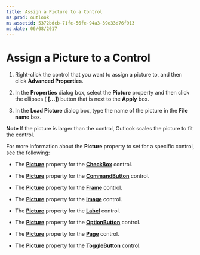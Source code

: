 ```yaml
---
title: Assign a Picture to a Control
ms.prod: outlook
ms.assetid: 5372bdcb-71fc-56fe-94a3-39e33d76f913
ms.date: 06/08/2017
---
```



# Assign a Picture to a Control

1. Right-click the control that you want to assign a picture to, and then click  **Advanced Properties**. 
    
2. In the  **Properties** dialog box, select the **Picture** property and then click the ellipses ( **[...]**) button that is next to the  **Apply** box.
    
3. In the  **Load Picture** dialog box, type the name of the picture in the **File name** box.
    

 **Note**  If the picture is larger than the control, Outlook scales the picture to fit the control.


For more information about the  **Picture** property to set for a specific control, see the following:


- The  **[Picture](checkbox-picture-property-outlook-forms-script.md)** property for the **[CheckBox](checkbox-object-outlook-forms-script.md)** control.
    
- The  **[Picture](commandbutton-picture-property-outlook-forms-script.md)** property for the **[CommandButton](commandbutton-object-outlook-forms-script.md)** control.
    
- The  **[Picture](frame-picture-property-outlook-forms-script.md)** property for the **[Frame](frame-object-outlook-forms-script.md)** control.
    
- The  **[Picture](image-picture-property-outlook-forms-script.md)** property for the **[Image](image-object-outlook-forms-script.md)** control.
    
- The  **[Picture](label-picture-property-outlook-forms-script.md)** property for the **[Label](label-object-outlook-forms-script.md)** control.
    
- The  **[Picture](optionbutton-picture-property-outlook-forms-script.md)** property for the **[OptionButton](optionbutton-object-outlook-forms-script.md)** control.
    
- The  **[Picture](page-picture-property-outlook-forms-script.md)** property for the **[Page](page-object-outlook-forms-script.md)** control.
    
- The  **[Picture](togglebutton-picture-property-outlook-forms-script.md)** property for the **[ToggleButton](togglebutton-object-outlook-forms-script.md)** control.
    


